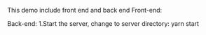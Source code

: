 This demo include front end and back end
Front-end:

Back-end:
1.Start the server, change to server directory:
yarn start

